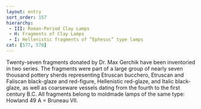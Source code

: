 ```yaml
---
layout: entry
sort_order: 157
hierarchy:
 - III: Roman-Period Clay Lamps
 - H: Fragments of Clay Lamps
 - I: Hellenistic fragments of “Ephesus” type lamps
cat: [577, 578]
---
```


Twenty-seven fragments donated by Dr. Max Gerchik have been inventoried in two series. The fragments were part of a large group of nearly seven thousand pottery sherds representing Etruscan bucchero, Etruscan and Faliscan black-glaze and red-figure, Hellenistic red-glaze, and Italic black-glaze, as well as coarseware vessels dating from the fourth to the first century B.C. All fragments belong to moldmade lamps of the same type: Howland 49 A = Bruneau VII.
